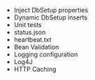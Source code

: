 - Inject DbSetup properties
- Dynamic DbSetup inserts
- Unit tests
- status.json
- heartbeat.txt
- Bean Validation
- Logging configuration
- Log4J
- HTTP Caching
